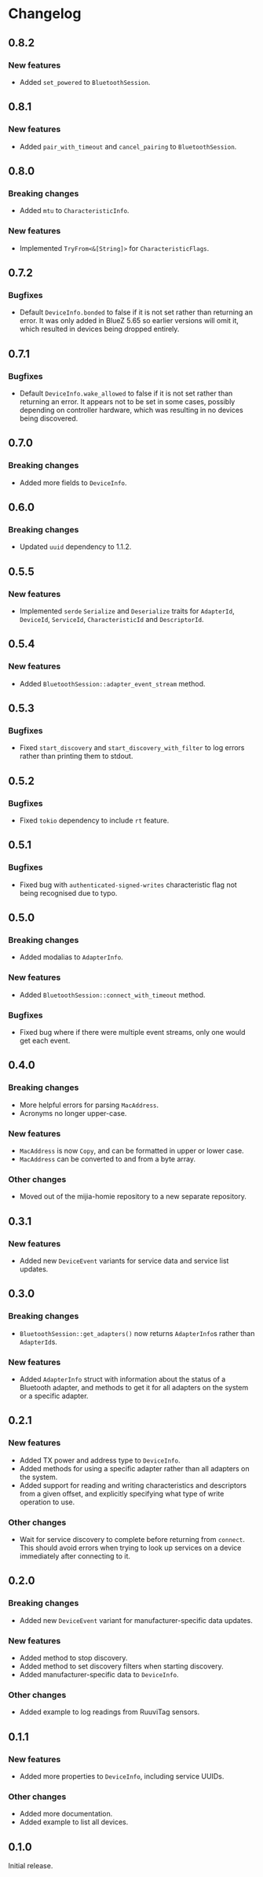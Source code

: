 # Changelog

## 0.8.2

### New features

- Added `set_powered` to `BluetoothSession`.

## 0.8.1

### New features

- Added `pair_with_timeout` and `cancel_pairing` to `BluetoothSession`.

## 0.8.0

### Breaking changes

- Added `mtu` to `CharacteristicInfo`.

### New features

- Implemented `TryFrom<&[String]>` for `CharacteristicFlags`.

## 0.7.2

### Bugfixes

- Default `DeviceInfo.bonded` to false if it is not set rather than returning an error. It was only
  added in BlueZ 5.65 so earlier versions will omit it, which resulted in devices being dropped
  entirely.

## 0.7.1

### Bugfixes

- Default `DeviceInfo.wake_allowed` to false if it is not set rather than returning an error. It
  appears not to be set in some cases, possibly depending on controller hardware, which was
  resulting in no devices being discovered.

## 0.7.0

### Breaking changes

- Added more fields to `DeviceInfo`.

## 0.6.0

### Breaking changes

- Updated `uuid` dependency to 1.1.2.

## 0.5.5

### New features

- Implemented `serde` `Serialize` and `Deserialize` traits for `AdapterId`, `DeviceId`, `ServiceId`,
  `CharacteristicId` and `DescriptorId`.

## 0.5.4

### New features

- Added `BluetoothSession::adapter_event_stream` method.

## 0.5.3

### Bugfixes

- Fixed `start_discovery` and `start_discovery_with_filter` to log errors rather than printing them
  to stdout.

## 0.5.2

### Bugfixes

- Fixed `tokio` dependency to include `rt` feature.

## 0.5.1

### Bugfixes

- Fixed bug with `authenticated-signed-writes` characteristic flag not being recognised due to typo.

## 0.5.0

### Breaking changes

- Added modalias to `AdapterInfo`.

### New features

- Added `BluetoothSession::connect_with_timeout` method.

### Bugfixes

- Fixed bug where if there were multiple event streams, only one would get each event.

## 0.4.0

### Breaking changes

- More helpful errors for parsing `MacAddress`.
- Acronyms no longer upper-case.

### New features

- `MacAddress` is now `Copy`, and can be formatted in upper or lower case.
- `MacAddress` can be converted to and from a byte array.

### Other changes

- Moved out of the mijia-homie repository to a new separate repository.

## 0.3.1

### New features

- Added new `DeviceEvent` variants for service data and service list updates.

## 0.3.0

### Breaking changes

- `BluetoothSession::get_adapters()` now returns `AdapterInfo`s rather than `AdapterId`s.

### New features

- Added `AdapterInfo` struct with information about the status of a Bluetooth adapter, and methods
  to get it for all adapters on the system or a specific adapter.

## 0.2.1

### New features

- Added TX power and address type to `DeviceInfo`.
- Added methods for using a specific adapter rather than all adapters on the system.
- Added support for reading and writing characteristics and descriptors from a given offset, and
  explicitly specifying what type of write operation to use.

### Other changes

- Wait for service discovery to complete before returning from `connect`. This should avoid errors
  when trying to look up services on a device immediately after connecting to it.

## 0.2.0

### Breaking changes

- Added new `DeviceEvent` variant for manufacturer-specific data updates.

### New features

- Added method to stop discovery.
- Added method to set discovery filters when starting discovery.
- Added manufacturer-specific data to `DeviceInfo`.

### Other changes

- Added example to log readings from RuuviTag sensors.

## 0.1.1

### New features

- Added more properties to `DeviceInfo`, including service UUIDs.

### Other changes

- Added more documentation.
- Added example to list all devices.

## 0.1.0

Initial release.
